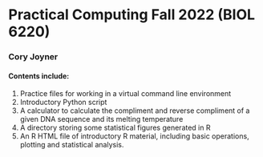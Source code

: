 # Practical Computing Fall 2022 (BIOL 6220)
### Cory Joyner
#### Contents include:
1. Practice files for working in a virtual command line environment
2. Introductory Python script 
3. A calculator to calculate the compliment and reverse compliment of a given DNA sequence and its melting temperature
4. A directory storing some statistical figures generated in R
5. An R HTML file of introductory R material, including basic operations, plotting and statistical analysis. 
